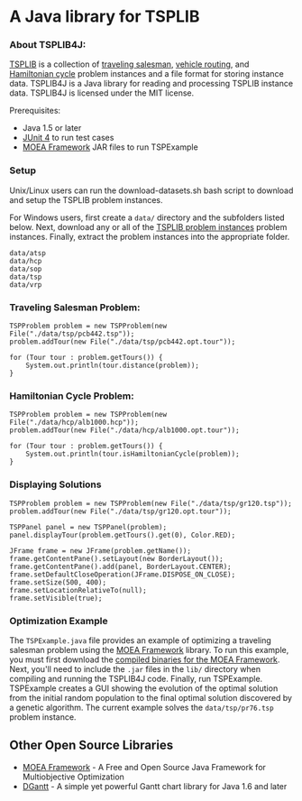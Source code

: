 A Java library for TSPLIB
===

### About TSPLIB4J:

[TSPLIB](http://comopt.ifi.uni-heidelberg.de/software/TSPLIB95/) is a collection of [traveling salesman](http://en.wikipedia.org/wiki/Travelling_salesman_problem), [vehicle routing](http://en.wikipedia.org/wiki/Vehicle_routing_problem), and [Hamiltonian cycle](http://en.wikipedia.org/wiki/Hamiltonian_path_problem) problem instances and a file format for storing instance data.  TSPLIB4J is a Java library for reading and processing TSPLIB instance data.  TSPLIB4J is licensed under the MIT license.

Prerequisites:

  - Java 1.5 or later
  - [JUnit 4](http://www.junit.org/) to run test cases
  - [MOEA Framework](http://www.moeaframework.org/) JAR files to run TSPExample
  
### Setup

Unix/Linux users can run the download-datasets.sh bash script to download and setup the TSPLIB problem instances.

For Windows users, first create a `data/` directory and the subfolders listed below.  Next, download any or all of the [TSPLIB problem instances](http://comopt.ifi.uni-heidelberg.de/software/TSPLIB95/) problem instances.  Finally, extract the problem instances into the appropriate folder.

    data/atsp
    data/hcp
    data/sop
    data/tsp
    data/vrp

### Traveling Salesman Problem:

    TSPProblem problem = new TSPProblem(new File("./data/tsp/pcb442.tsp"));
    problem.addTour(new File("./data/tsp/pcb442.opt.tour"));
    		
    for (Tour tour : problem.getTours()) {
    	System.out.println(tour.distance(problem));
    }
    
### Hamiltonian Cycle Problem:

    TSPProblem problem = new TSPProblem(new File("./data/hcp/alb1000.hcp"));
    problem.addTour(new File("./data/hcp/alb1000.opt.tour"));
    
    for (Tour tour : problem.getTours()) {
    	System.out.println(tour.isHamiltonianCycle(problem));
    }
    
### Displaying Solutions

    TSPProblem problem = new TSPProblem(new File("./data/tsp/gr120.tsp"));
    problem.addTour(new File("./data/tsp/gr120.opt.tour"));
    
    TSPPanel panel = new TSPPanel(problem);
    panel.displayTour(problem.getTours().get(0), Color.RED);
		
    JFrame frame = new JFrame(problem.getName());
    frame.getContentPane().setLayout(new BorderLayout());
    frame.getContentPane().add(panel, BorderLayout.CENTER);
    frame.setDefaultCloseOperation(JFrame.DISPOSE_ON_CLOSE);
    frame.setSize(500, 400);
    frame.setLocationRelativeTo(null);
    frame.setVisible(true);
    
### Optimization Example

The `TSPExample.java` file provides an example of optimizing a traveling salesman problem using the [MOEA Framework](http://www.moeaframework.org) library.  To run this example, you must first download the [compiled binaries for the MOEA Framework](http://www.moeaframework.org/downloads.html).  Next, you'll need to include the `.jar` files in the `lib/` directory when compiling and running the TSPLIB4J code.  Finally, run TSPExample.  TSPExample creates a GUI showing the evolution of the optimal solution from the initial random population to the final optimal solution discovered by a genetic algorithm.  The current example solves the `data/tsp/pr76.tsp` problem instance.


Other Open Source Libraries
---
  - [MOEA Framework](http://www.moeaframework.org) - A Free and Open Source Java Framework for Multiobjective Optimization
  - [DGantt](http://sourceforge.net/projects/dgantt/) - A simple yet powerful Gantt chart library for Java 1.6 and later
